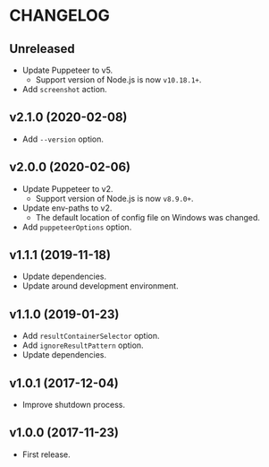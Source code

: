# CHANGELOG

## Unreleased

- Update Puppeteer to v5.
  - Support version of Node.js is now `v10.18.1+`.
- Add `screenshot` action.


## v2.1.0 (2020-02-08)

- Add `--version` option.


## v2.0.0 (2020-02-06)

- Update Puppeteer to v2.
  - Support version of Node.js is now `v8.9.0+`.
- Update env-paths to v2.
  - The default location of config file on Windows was changed.
- Add `puppeteerOptions` option.


## v1.1.1 (2019-11-18)

- Update dependencies.
- Update around development environment.


## v1.1.0 (2019-01-23)

- Add `resultContainerSelector` option.
- Add `ignoreResultPattern` option.
- Update dependencies.


## v1.0.1 (2017-12-04)

- Improve shutdown process.


## v1.0.0 (2017-11-23)

- First release.
